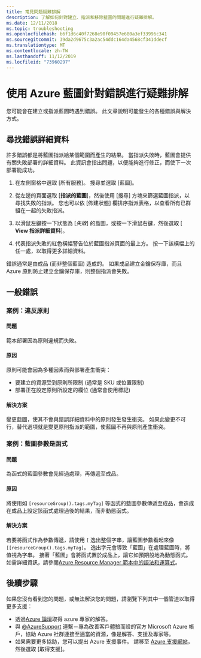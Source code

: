```yaml
---
title: 常見問題疑難排解
description: 了解如何針對建立、指派和移除藍圖的問題進行疑難排解。
ms.date: 12/11/2018
ms.topic: troubleshooting
ms.openlocfilehash: b6f1d6c40f7268e90f09457e680a3ef33996c341
ms.sourcegitcommit: 39da2d9675c3a2ac54ddc164da4568cf341ddecf
ms.translationtype: MT
ms.contentlocale: zh-TW
ms.lasthandoff: 11/12/2019
ms.locfileid: "73960297"
---
```

# <a name="troubleshoot-errors-using-azure-blueprints"></a>使用 Azure 藍圖針對錯誤進行疑難排解

您可能會在建立或指派藍圖時遇到錯誤。 此文章說明可能發生的各種錯誤與解決方式。

## <a name="finding-error-details"></a>尋找錯誤詳細資料

許多錯誤都是將藍圖指派給某個範圍而產生的結果。 當指派失敗時，藍圖會提供有關失敗部署的詳細資料。 此資訊會指出問題，以便能夠進行修正，而使下一次部署能成功。

1. 在左側窗格中選取 [所有服務]。 搜尋並選取 [藍圖]。

1. 從左邊的頁面選取 [**指派的藍圖**]，然後使用 [搜尋] 方塊來篩選藍圖指派，以尋找失敗的指派。 您也可以依 [佈建狀態] 欄排序指派表格，以查看所有已群組在一起的失敗指派。

1. 以滑鼠左鍵按一下狀態為 [_失敗_] 的藍圖，或按一下滑鼠右鍵，然後選取 [ **View 指派詳細資料**]。

1. 代表指派失敗的紅色橫幅警告位於藍圖指派頁面的最上方。 按一下該橫幅上的任一處，以取得更多詳細資料。

錯誤通常是由成品 (而非整個藍圖) 造成的。 如果成品建立金鑰保存庫，而且 Azure 原則防止建立金鑰保存庫，則整個指派會失敗。

## <a name="general-errors"></a>一般錯誤

### <a name="policy-violation"></a>案例：違反原則

#### <a name="issue"></a>問題

範本部署因為原則違規而失敗。

#### <a name="cause"></a>原因

原則可能會因為多種因素而與部署產生衝突：

- 要建立的資源受到原則所限制 (通常是 SKU 或位置限制)
- 部署正在設定原則所設定的欄位 (通常會使用標記)

#### <a name="resolution"></a>解決方案

變更藍圖，使其不會與錯誤詳細資料中的原則發生發生衝突。 如果此變更不可行，替代選項就是變更原則指派的範圍，使藍圖不再與原則產生衝突。

### <a name="escape-function-parameter"></a>案例：藍圖參數是函式

#### <a name="issue"></a>問題

為函式的藍圖參數會先經過處理，再傳遞至成品。

#### <a name="cause"></a>原因

將使用如 `[resourceGroup().tags.myTag]` 等函式的藍圖參數傳遞至成品，會造成在成品上設定該函式處理過後的結果，而非動態函式。

#### <a name="resolution"></a>解決方案

若要將函式作為參數傳遞，請使用 `[` 逸出整個字串，讓藍圖參數看起來像 `[[resourceGroup().tags.myTag]`。 逸出字元會導致「藍圖」在處理藍圖時，將值視為字串。 接著「藍圖」會將函式置於成品上，讓它如預期般地為動態函式。 如需詳細資訊，請參閱[Azure Resource Manager 範本中的語法和運算式](../../../azure-resource-manager/template-expressions.md)。

## <a name="next-steps"></a>後續步驟

如果您沒有看到您的問題，或無法解決您的問題，請瀏覽下列其中一個管道以取得更多支援：

- 透過[Azure 論壇](https://azure.microsoft.com/support/forums/)取得 azure 專家的解答。
- 與 [@AzureSupport](https://twitter.com/azuresupport) 連繫－專為改善客戶體驗而設的官方 Microsoft Azure 帳戶，協助 Azure 社群連接至適當的資源，像是解答、支援及專家等。
- 如果需要更多協助，您可以提出 Azure 支援事件。 請移至 [Azure 支援網站](https://azure.microsoft.com/support/options/)，然後選取 [取得支援]。